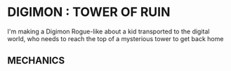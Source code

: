 # DIGIMON : TOWER OF RUIN
I'm making a Digimon Rogue-like about a kid transported to the digital world, who needs to reach the top of a mysterious tower to get back home

## MECHANICS